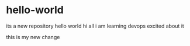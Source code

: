 # hello-world
its a new repository hello world
hi all
i am learning devops
excited about it 

this is my new change
